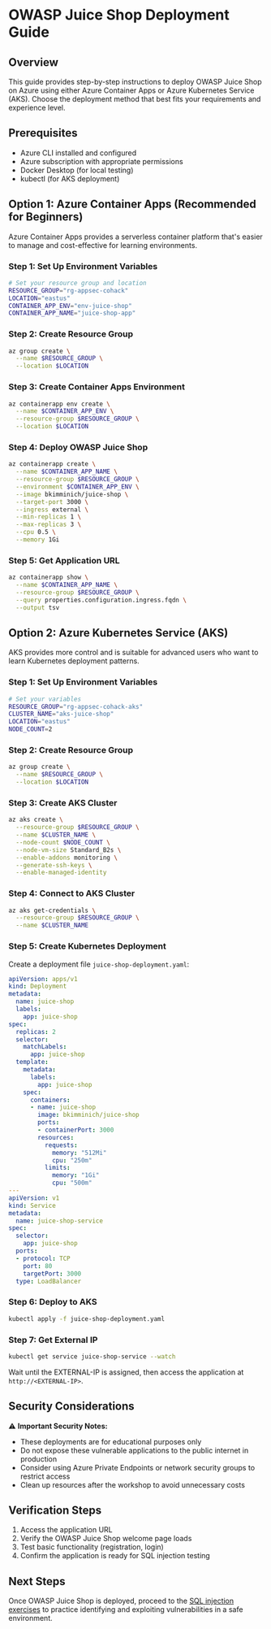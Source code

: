 # OWASP Juice Shop Deployment Guide

## Overview

This guide provides step-by-step instructions to deploy OWASP Juice Shop on Azure using either Azure Container Apps or Azure Kubernetes Service (AKS). Choose the deployment method that best fits your requirements and experience level.

## Prerequisites

- Azure CLI installed and configured
- Azure subscription with appropriate permissions
- Docker Desktop (for local testing)
- kubectl (for AKS deployment)

## Option 1: Azure Container Apps (Recommended for Beginners)

Azure Container Apps provides a serverless container platform that's easier to manage and cost-effective for learning environments.

### Step 1: Set Up Environment Variables

```bash
# Set your resource group and location
RESOURCE_GROUP="rg-appsec-cohack"
LOCATION="eastus"
CONTAINER_APP_ENV="env-juice-shop"
CONTAINER_APP_NAME="juice-shop-app"
```

### Step 2: Create Resource Group

```bash
az group create \
  --name $RESOURCE_GROUP \
  --location $LOCATION
```

### Step 3: Create Container Apps Environment

```bash
az containerapp env create \
  --name $CONTAINER_APP_ENV \
  --resource-group $RESOURCE_GROUP \
  --location $LOCATION
```

### Step 4: Deploy OWASP Juice Shop

```bash
az containerapp create \
  --name $CONTAINER_APP_NAME \
  --resource-group $RESOURCE_GROUP \
  --environment $CONTAINER_APP_ENV \
  --image bkimminich/juice-shop \
  --target-port 3000 \
  --ingress external \
  --min-replicas 1 \
  --max-replicas 3 \
  --cpu 0.5 \
  --memory 1Gi
```

### Step 5: Get Application URL

```bash
az containerapp show \
  --name $CONTAINER_APP_NAME \
  --resource-group $RESOURCE_GROUP \
  --query properties.configuration.ingress.fqdn \
  --output tsv
```

## Option 2: Azure Kubernetes Service (AKS)

AKS provides more control and is suitable for advanced users who want to learn Kubernetes deployment patterns.

### Step 1: Set Up Environment Variables

```bash
# Set your variables
RESOURCE_GROUP="rg-appsec-cohack-aks"
CLUSTER_NAME="aks-juice-shop"
LOCATION="eastus"
NODE_COUNT=2
```

### Step 2: Create Resource Group

```bash
az group create \
  --name $RESOURCE_GROUP \
  --location $LOCATION
```

### Step 3: Create AKS Cluster

```bash
az aks create \
  --resource-group $RESOURCE_GROUP \
  --name $CLUSTER_NAME \
  --node-count $NODE_COUNT \
  --node-vm-size Standard_B2s \
  --enable-addons monitoring \
  --generate-ssh-keys \
  --enable-managed-identity
```

### Step 4: Connect to AKS Cluster

```bash
az aks get-credentials \
  --resource-group $RESOURCE_GROUP \
  --name $CLUSTER_NAME
```

### Step 5: Create Kubernetes Deployment

Create a deployment file `juice-shop-deployment.yaml`:

```yaml
apiVersion: apps/v1
kind: Deployment
metadata:
  name: juice-shop
  labels:
    app: juice-shop
spec:
  replicas: 2
  selector:
    matchLabels:
      app: juice-shop
  template:
    metadata:
      labels:
        app: juice-shop
    spec:
      containers:
      - name: juice-shop
        image: bkimminich/juice-shop
        ports:
        - containerPort: 3000
        resources:
          requests:
            memory: "512Mi"
            cpu: "250m"
          limits:
            memory: "1Gi"
            cpu: "500m"
---
apiVersion: v1
kind: Service
metadata:
  name: juice-shop-service
spec:
  selector:
    app: juice-shop
  ports:
  - protocol: TCP
    port: 80
    targetPort: 3000
  type: LoadBalancer
```

### Step 6: Deploy to AKS

```bash
kubectl apply -f juice-shop-deployment.yaml
```

### Step 7: Get External IP

```bash
kubectl get service juice-shop-service --watch
```

Wait until the EXTERNAL-IP is assigned, then access the application at `http://<EXTERNAL-IP>`.

## Security Considerations

⚠️ **Important Security Notes:**

- These deployments are for educational purposes only
- Do not expose these vulnerable applications to the public internet in production
- Consider using Azure Private Endpoints or network security groups to restrict access
- Clean up resources after the workshop to avoid unnecessary costs

## Verification Steps

1. Access the application URL
2. Verify the OWASP Juice Shop welcome page loads
3. Test basic functionality (registration, login)
4. Confirm the application is ready for SQL injection testing


## Next Steps

Once OWASP Juice Shop is deployed, proceed to the [SQL injection exercises](sqli-2.md) to practice identifying and exploiting vulnerabilities in a safe environment.